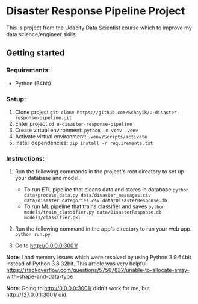 # Disaster Response Pipeline Project

This is project from the Udacity Data Scientist course which to improve my data science/engineer skills.

## Getting started

### Requirements:
- Python (64bit)

### Setup:
1. Clone project `git clone https://github.com/Schayik/u-disaster-response-pipeline.git`
2. Enter project `cd u-disaster-response-pipeline`
3. Create virtual environment: `python -m venv .venv`
4. Activate virtual environment: `.venv/Scripts/activate`
5. Install dependencies: `pip install -r requirements.txt`

### Instructions:
1. Run the following commands in the project's root directory to set up your database and model.

    - To run ETL pipeline that cleans data and stores in database
        `python data/process_data.py data/disaster_messages.csv data/disaster_categories.csv data/DisasterResponse.db`
    - To run ML pipeline that trains classifier and saves
        `python models/train_classifier.py data/DisasterResponse.db models/classifier.pkl`

2. Run the following command in the app's directory to run your web app.
    `python run.py`

3. Go to http://0.0.0.0:3001/

**Note**: I had memory issues which were resolved by using Python 3.9 64bit instead of Python 3.8 32bit. This article was very helpful: https://stackoverflow.com/questions/57507832/unable-to-allocate-array-with-shape-and-data-type

**Note**: Going to http://0.0.0.0:3001/ didn't work for me, but http://127.0.0.1:3001/ did.
